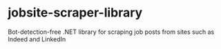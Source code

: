 # jobsite-scraper-library
Bot-detection-free .NET library for scraping job posts from sites such as Indeed and LinkedIn
